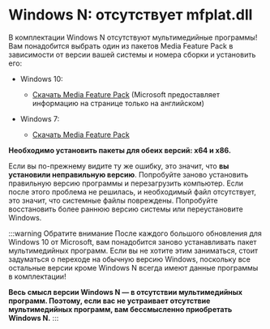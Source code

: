 # Windows N: отсутствует mfplat.dll

В комплектации Windows N отсутствуют мультимедийные программы! Вам понадобится выбрать один из пакетов Media Feature Pack в зависимости от версии вашей системы и номера сборки и установить его:

* Windows 10:
  * [Скачать Media Feature Pack](https://www.microsoft.com/en-us/software-download/mediafeaturepack) (Microsoft предоставляет информацию на странице только на английском)

* Windows 7:
  * [Скачать Media Feature Pack](https://www.microsoft.com/download/details.aspx?id=16546)

**Необходимо установить пакеты для обеих версий: x64 и x86.**

Если вы по-прежнему видите ту же ошибку, это значит, что **вы установили неправильную версию**. Попробуйте заново установить правильную версию программы и перезагрузить компьютер. Если после этого проблема не решилась, и необходимый файл отсутствует, это значит, что системные файлы повреждены. Попробуйте восстановить более раннюю версию системы или переустановите Windows.

:::warning Обратите внимание После каждого большого обновления для Windows 10 от Microsoft, вам понадобится заново устанавливать пакет мультимедийных программ. Если вы не хотите этим заниматься, стоит задуматься о переходе на обычную версию Windows, поскольку все остальные версии кроме Windows N всегда имеют данные программы в комплектации!

**Весь смысл версии Windows N — в отсутствии мультимедийных программ. Поэтому, если вас не устраивает отсутствие мультимедийных программ, вам бессмысленно приобретать Windows N.** :::